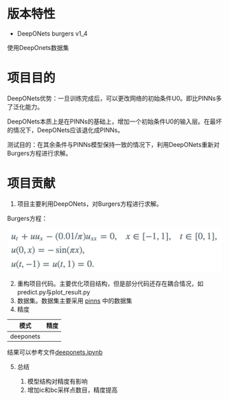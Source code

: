 # 版本特性

- DeepONets burgers v1_4

使用DeepOnets数据集

# 项目目的

DeepONets优势：一旦训练完成后，可以更改网络的初始条件U0。即比PINNs多了泛化能力。

DeepONets本质上是在PINNs的基础上，增加一个初始条件U0的输入层。在最坏的情况下，DeepONets应该退化成PINNs。

测试目的：在其余条件与PINNs模型保持一致的情况下，利用DeepONets重新对Burgers方程进行求解。

# 项目贡献

1. 项目主要利用DeepONets，对Burgers方程进行求解。

Burgers方程：

![](md_file/bugers_equation.png)

2. 重构项目代码。主要优化项目结构，但是部分代码还存在耦合情况，如predict.py与plot_result.py
3. 数据集。数据集主要采用 [pinns](https://github.com/maziarraissi/PINNs.git) 中的数据集
4. 精度

|              模式               | 精度       |
|:-----------------------------:|----------|
|           deeponets           |   |


结果可以参考文件[deeponets.ipynb](result/deeponets.ipynb)

5. 总结

    1. 模型结构对精度有影响
    2. 增加ic和bc采样点数目，精度提高
